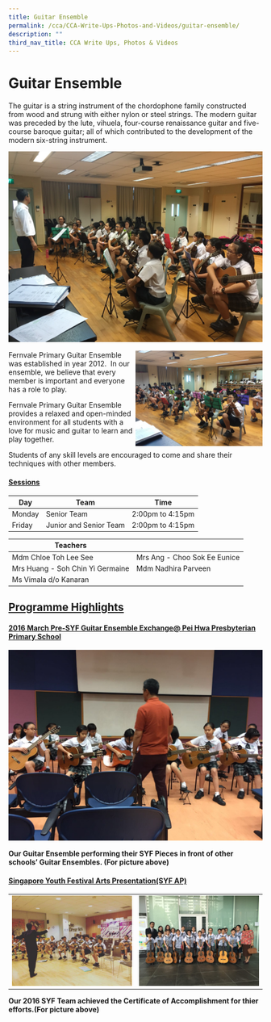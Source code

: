 ```yaml
---
title: Guitar Ensemble
permalink: /cca/CCA-Write-Ups-Photos-and-Videos/guitar-ensemble/
description: ""
third_nav_title: CCA Write Ups, Photos & Videos
---
```

# Guitar Ensemble
The guitar is a string instrument of the chordophone family constructed from wood and strung with either nylon or steel strings. The modern guitar was preceded by the lute, vihuela, four-course renaissance guitar and five-course baroque guitar; all of which contributed to the development of the modern six-string instrument.

![](/images/Cca/Guitar%20Ensemble/IMG_5514.jpg)


<img src="/images/Cca/Guitar%20Ensemble/IMG_5341.jpg" style="width:50%;float:right">
		 
Fernvale Primary Guitar Ensemble was established in year 2012.  In our ensemble, we believe that every member is important and everyone has a role to play.   

Fernvale Primary Guitar Ensemble provides a relaxed and open-minded environment for all students with a love for music and guitar to learn and play together.

Students of any skill levels are encouraged to come and share their techniques with other members.

#### <b><u>Sessions</u></b>

| Day    | Team                   | Time             |
|--------|------------------------|------------------|
| Monday | Senior Team            | 2:00pm to 4:15pm |
| Friday | Junior and Senior Team | 2:00pm to 4:15pm |

| Teachers                          |                               |
|-----------------------------------|-------------------------------|
| Mdm Chloe Toh Lee See             | Mrs Ang -  Choo Sok Ee Eunice |
| Mrs Huang -  Soh Chin Yi Germaine | Mdm Nadhira Parveen           |
| Ms Vimala d/o Kanaran             |                               |

## <b><u>Programme Highlights</u></b>

#### <b><u>2016 March Pre-SYF Guitar Ensemble Exchange@ Pei Hwa Presbyterian Primary School</u></b>

![](/images/Cca/Guitar%20Ensemble/IMG_4607.jpg)

**Our Guitar Ensemble performing their SYF Pieces in front of other schools’ Guitar Ensembles. (For picture above)**

#### <b><u>Singapore Youth Festival Arts Presentation(SYF AP)</u></b>

|   |   |
|---|---|
|  ![](/images/Cca/Guitar%20Ensemble/IMG_5529.jpg) |  ![](/images/Cca/Guitar%20Ensemble/IMG_5527.jpg) |


**Our 2016 SYF Team achieved the Certificate of Accomplishment for thier efforts.(For picture above)**
